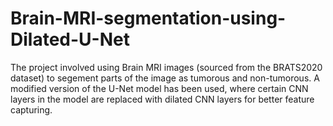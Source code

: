 # Brain-MRI-segmentation-using-Dilated-U-Net
The project involved using Brain MRI images (sourced from the BRATS2020 dataset) to segement parts of the image as tumorous and non-tumorous. A modified version of the U-Net model has been used, where certain CNN layers in the model are replaced with dilated CNN layers for better feature capturing.
